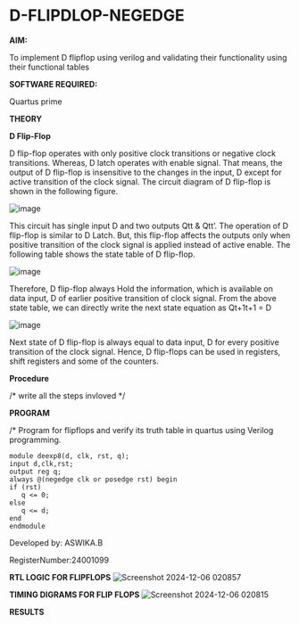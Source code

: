 # D-FLIPDLOP-NEGEDGE

**AIM:**

To implement  D flipflop using verilog and validating their functionality using their functional tables

**SOFTWARE REQUIRED:**

Quartus prime

**THEORY**

**D Flip-Flop**

D flip-flop operates with only positive clock transitions or negative clock transitions. Whereas, D latch operates with enable signal. That means, the output of D flip-flop is insensitive to the changes in the input, D except for active transition of the clock signal. The circuit diagram of D flip-flop is shown in the following figure.

![image](https://github.com/naavaneetha/D-FLIPDLOP-NEGEDGE/assets/154305477/48c81fe8-bc3f-40e7-95e2-519fc155ad51)

This circuit has single input D and two outputs Qtt & Qtt’. The operation of D flip-flop is similar to D Latch. But, this flip-flop affects the outputs only when positive transition of the clock signal is applied instead of active enable. The following table shows the state table of D flip-flop.

![image](https://github.com/naavaneetha/D-FLIPDLOP-NEGEDGE/assets/154305477/e5f3fda7-68ec-4a3a-a0a4-cf6f9cc4ab55)

Therefore, D flip-flop always Hold the information, which is available on data input, D of earlier positive transition of clock signal. From the above state table, we can directly write the next state equation as Qt+1t+1 = D

![image](https://github.com/naavaneetha/D-FLIPDLOP-NEGEDGE/assets/154305477/8592c0d8-2917-4142-91b9-d6c30dd891d2)

Next state of D flip-flop is always equal to data input, D for every positive transition of the clock signal. Hence, D flip-flops can be used in registers, shift registers and some of the counters.

**Procedure**

/* write all the steps invloved */

**PROGRAM**

/* Program for flipflops and verify its truth table in quartus using Verilog programming.
```
module deexp8(d, clk, rst, q);
input d,clk,rst;
output reg q;
always @(negedge clk or posedge rst) begin
if (rst)
   q <= 0; 
else
   q <= d;
end
endmodule
```
Developed by: ASWIKA.B

RegisterNumber:24001099


**RTL LOGIC FOR FLIPFLOPS**
![Screenshot 2024-12-06 020857](https://github.com/user-attachments/assets/23a198ac-dbb5-4d45-9f0a-12d3827c4a6c)


**TIMING DIGRAMS FOR FLIP FLOPS**
![Screenshot 2024-12-06 020815](https://github.com/user-attachments/assets/e16a2019-9b7c-440e-b41f-7fc6e072e97b)


**RESULTS**
